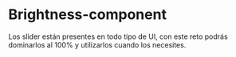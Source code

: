 # Brightness-component
Los slider están presentes en todo tipo de UI, con este reto podrás dominarlos al 100% y utilizarlos cuando los necesites.
